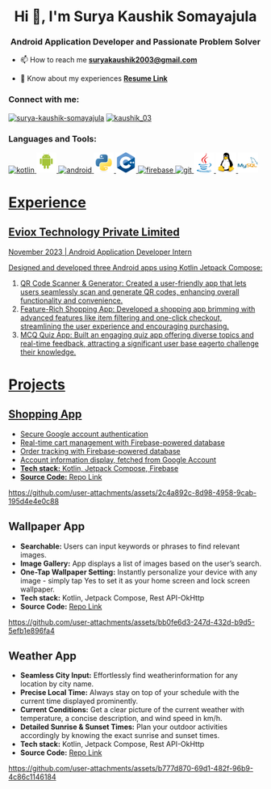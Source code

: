 <h1 align="center">Hi 👋, I'm Surya Kaushik Somayajula</h1>
<h3 align="center">Android Application Developer and Passionate Problem Solver</h3>

- 📫 How to reach me **suryakaushik2003@gmail.com**

- 📄 Know about my experiences **[Resume Link](https://drive.google.com/file/d/1DW6cxsXWQbTftFzwRncnVLNBNSyodxaL/view?usp=sharing)**

<h3 align="left">Connect with me:</h3>
<p align="left">
<a href="https://linkedin.com/in/surya-kaushik-somayajula" target="blank"><img align="center" src="https://raw.githubusercontent.com/rahuldkjain/github-profile-readme-generator/master/src/images/icons/Social/linked-in-alt.svg" alt="surya-kaushik-somayajula" height="30" width="40" /></a>
<a href="https://www.leetcode.com/kaushik_03" target="_blank"><img align="center" src="https://raw.githubusercontent.com/rahuldkjain/github-profile-readme-generator/master/src/images/icons/Social/leet-code.svg" alt="kaushik_03" height="30" width="40" /></a>
</p>

<h3 align="left">Languages and Tools:</h3>
<p align="left"> 
<a href="https://kotlinlang.org" target="_blank" rel="noreferrer"> <img src="https://www.vectorlogo.zone/logos/kotlinlang/kotlinlang-icon.svg" alt="kotlin" width="40" height="40"/> </a> 
<a href="https://developer.android.com" target="_blank" rel="noreferrer"> <img src="https://raw.githubusercontent.com/devicons/devicon/master/icons/android/android-original-wordmark.svg" alt="android" width="40" height="40"/> </a>
<a href="https://developer.android.com/develop/ui/compose" target="_blank" rel="noreferrer"> <img src="https://blogger.googleusercontent.com/img/b/R29vZ2xl/AVvXsEjC97Z8BResg5dlPqczsRCFhP6zewWX0X0e7fVPG-G7PuUZwwZVsi9OPoqJYkgqT2h0FI95SsmWzVEgpt8b8HAqFiIxZ98TFtY4lE0b8UrtVJ2HrJebRwl6C9DslsQDl9KnBIrdHS6LtkY/s1600/jetpack+compose+icon_RGB.png" alt="android" width="40" height="40"/> </a>  
<a href="https://www.python.org/" target="_blank" rel="noreferrer"> <img src="https://raw.githubusercontent.com/devicons/devicon/master/icons/python/python-original.svg" alt="python" width="40" height="40"/> </a>
<a href="https://www.w3schools.com/cpp/" target="_blank" rel="noreferrer"> <img src="https://raw.githubusercontent.com/devicons/devicon/master/icons/cplusplus/cplusplus-original.svg" alt="cplusplus" width="40" height="40"/> </a> 
<a href="https://firebase.google.com/" target="_blank" rel="noreferrer"> <img src="https://www.vectorlogo.zone/logos/firebase/firebase-icon.svg" alt="firebase" width="40" height="40"/> </a> 
<a href="https://git-scm.com/" target="_blank" rel="noreferrer"> <img src="https://www.vectorlogo.zone/logos/git-scm/git-scm-icon.svg" alt="git" width="40" height="40"/> </a> 
<a href="https://www.java.com" target="_blank" rel="noreferrer"> <img src="https://raw.githubusercontent.com/devicons/devicon/master/icons/java/java-original.svg" alt="java" width="40" height="40"/> </a>
<a href="https://www.linux.org/" target="_blank" rel="noreferrer"> 
<img src="https://raw.githubusercontent.com/devicons/devicon/master/icons/linux/linux-original.svg" alt="linux" width="40" height="40"/> </a> 
<a href="https://www.mysql.com/" target="_blank" rel="noreferrer"> <img src="https://raw.githubusercontent.com/devicons/devicon/master/icons/mysql/mysql-original-wordmark.svg" alt="mysql" width="40" height="40"/> </a> <a href="https://www.python.org" target="_blank" rel="noreferrer"> 

# Experience

## Eviox Technology Private Limited
November 2023 | Android Application Developer Intern


Designed and developed three Android apps using Kotlin Jetpack Compose:
1. QR Code Scanner & Generator: Created a user-friendly app that lets users
seamlessly scan and generate QR codes, enhancing overall functionality and
convenience.
2. Feature-Rich Shopping App: Developed a shopping app brimming with
advanced features like item filtering and one-click checkout, streamlining the
user experience and encouraging purchasing.
3. MCQ Quiz App: Built an engaging quiz app offering diverse topics and real-time
feedback, attracting a significant user base eagerto challenge their knowledge.


# Projects

## Shopping App
- Secure Google account authentication
- Real-time cart management with Firebase-powered database
- Order tracking with Firebase-powered database
- Account information display, fetched from Google Account
- **Tech stack:** Kotlin, Jetpack Compose, Firebase
- **Source Code:** [Repo Link](https://github.com/kaushik8946/Shopping-App)
  

https://github.com/user-attachments/assets/2c4a892c-8d98-4958-9cab-195d4e4e0c88




## Wallpaper App
- **Searchable:** Users can input keywords or phrases to find relevant
images.
- **Image Gallery:** App displays a list of images based on the user’s
search.
- **One-Tap Wallpaper Setting:** Instantly personalize your device
with any image - simply tap Yes to set it as your home screen and
lock screen wallpaper.
- **Tech stack:** Kotlin, Jetpack Compose, Rest API-OkHttp
- **Source Code:** [Repo Link](https://github.com/kaushik8946/Wallpaper-App)


https://github.com/user-attachments/assets/bb0fe6d3-247d-432d-b9d5-5efb1e896fa4


## Weather App
- **Seamless City Input:** Effortlessly find weatherinformation for any
location by city name.
- **Precise Local Time:** Always stay on top of your schedule with the
current time displayed prominently.
- **Current Conditions:** Get a clear picture of the current weather
with temperature, a concise description, and wind speed in km/h.
- **Detailed Sunrise & Sunset Times:** Plan your outdoor activities
accordingly by knowing the exact sunrise and sunset times.
- **Tech stack:** Kotlin, Jetpack Compose, Rest API-OkHttp
- **Source Code:** [Repo Link](https://github.com/kaushik8946/Weather-App)


https://github.com/user-attachments/assets/b777d870-69d1-482f-96b9-4c86c1146184


  
